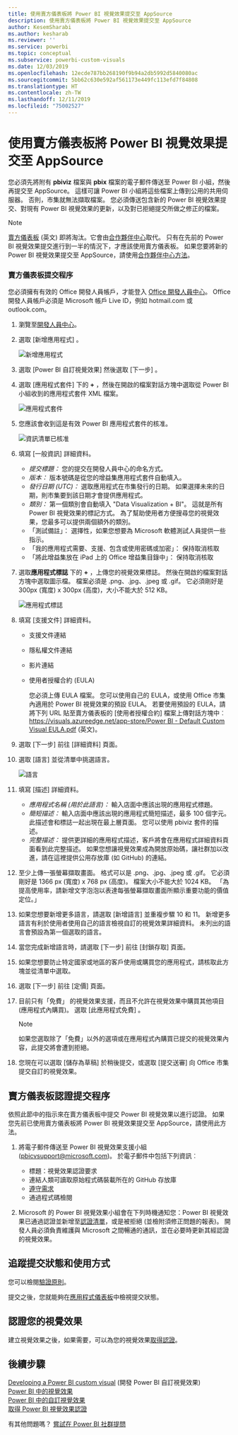 ```yaml
---
title: 使用賣方儀表板將 Power BI 視覺效果提交至 AppSource
description: 使用賣方儀表板將 Power BI 視覺效果提交至 AppSource
author: KesemSharabi
ms.author: kesharab
ms.reviewer: ''
ms.service: powerbi
ms.topic: conceptual
ms.subservice: powerbi-custom-visuals
ms.date: 12/03/2019
ms.openlocfilehash: 12ecde787bb268190f9b94a2db5992d5840080ac
ms.sourcegitcommit: 5bb62c630e592af561173e449fc113efd7f84808
ms.translationtype: HT
ms.contentlocale: zh-TW
ms.lasthandoff: 12/11/2019
ms.locfileid: "75002527"
---
```

# <a name="submit-a-power-bi-visual-to-appsource-using-seller-dashboard"></a>使用賣方儀表板將 Power BI 視覺效果提交至 AppSource

您必須先將附有 **pbiviz** 檔案與 **pbix** 檔案的電子郵件傳送至 Power BI 小組，然後再提交至 AppSource。 這樣可讓 Power BI 小組將這些檔案上傳到公用的共用伺服器。 否則，市集就無法擷取檔案。 您必須傳送包含新的 Power BI 視覺效果提交、對現有 Power BI 視覺效果的更新，以及對已拒絕提交所做之修正的檔案。

>[!NOTE]
>[賣方儀表板](https://docs.microsoft.com/office/dev/store/use-the-seller-dashboard-to-submit-to-the-office-store) \(英文\) 即將淘汰。它會由[合作夥伴中心](https://docs.microsoft.com/partner-center/)取代。 只有在先前的 Power BI 視覺效果提交進行到一半的情況下，才應該使用賣方儀表板。 如果您要將新的 Power BI 視覺效果提交至 AppSource，請使用[合作夥伴中心方法](office-store.md#submitting-to-appsource)。

### <a name="seller-dashboard-submission-process"></a>賣方儀表板提交程序

您必須擁有有效的 Office 開發人員帳戶，才能登入 [Office 開發人員中心](https://dev.office.com/)。 Office 開發人員帳戶必須是 Microsoft 帳戶 Live ID，例如 hotmail.com 或 outlook.com。

1. 瀏覽至[開發人員中心](https://sellerdashboard.microsoft.com/Application/Summary)。

2. 選取 [新增應用程式]  。

    ![新增應用程式](media/office-store/powerbi-custom-visual-add-an-app.png)

3. 選取 [Power BI 自訂視覺效果]  然後選取 [下一步]  。

4. 選取 [應用程式套件]  下的 **+** ，然後在開啟的檔案對話方塊中選取從 Power BI 小組收到的應用程式套件 XML 檔案。

    ![應用程式套件](media/office-store/powerbi-custom-visual-apppackage.png)

5. 您應該會收到這是有效 Power BI 應用程式套件的核准。

    ![資訊清單已核准](media/office-store/powerbi-custom-visual-manifest-approved.png)

6. 填寫 [一般資訊]  詳細資料。

   * *提交標題：* 您的提交在開發人員中心的命名方式。
   * *版本：* 版本號碼是從您的增益集應用程式套件自動填入。
   * *發行日期 (UTC)：* 選取應用程式在市集發行的日期。 如果選擇未來的日期，則市集要到該日期才會提供應用程式。
   * *類別：* 第一個類別會自動填入 "Data Visualization + BI"。 這就是所有 Power BI 視覺效果的標記方式。 為了幫助使用者方便搜尋您的視覺效果，您最多可以提供兩個額外的類別。
   * 「測試備註」：  選擇性，如果您想要為 Microsoft 軟體測試人員提供一些指示。
   * 「我的應用程式需要、支援、包含或使用密碼或加密」：  保持取消核取
   * 「將此增益集放在 iPad 上的 Office 增益集目錄中」：  保持取消核取
7. 選取**應用程式標誌** 下的 **+** ，上傳您的視覺效果標誌。 然後在開啟的檔案對話方塊中選取圖示檔。 檔案必須是 .png、.jpg、.jpeg 或 .gif。 它必須剛好是 300px (寬度) x 300px (高度)，大小不能大於 512 KB。

    ![應用程式標誌](media/office-store/powerbi-custom-visual-app-logo.png)

8. 填寫 [支援文件]  詳細資料。

   * 支援文件連結
   * 隱私權文件連結
   * 影片連結
   * 使用者授權合約 (EULA)

       您必須上傳 EULA 檔案。 您可以使用自己的 EULA，或使用 Office 市集內適用於 Power BI 視覺效果的預設 EULA。 若要使用預設的 EULA，請將下列 URL 貼至賣方儀表板的 [使用者授權合約] 檔案上傳對話方塊中︰[https://visuals.azureedge.net/app-store/Power BI - Default Custom Visual EULA.pdf](https://visuals.azureedge.net/app-store/Power%20BI%20-%20Default%20Custom%20Visual%20EULA.pdf) \(英文\)。

9. 選取 [下一步]  前往 [詳細資料]  頁面。

10. 選取 [語言]  並從清單中挑選語言。

    ![語言](media/office-store/powerbi-custom-visual-language.png)

11. 填寫 [描述] 詳細資料。

    * *應用程式名稱 (用於此語言)：* 輸入店面中應該出現的應用程式標題。
    * *簡短描述：* 輸入店面中應該出現的應用程式簡短描述，最多 100 個字元。 此描述會和標誌一起出現在最上層頁面。 您可以使用 pbiviz 套件的描述。
    * *完整描述：* 提供更詳細的應用程式描述，客戶將會在應用程式詳細資料頁面看到此完整描述。 如果您想讓視覺效果成為開放原始碼，讓社群加以改進，請在這裡提供公用存放庫 (如 GitHub) 的連結。

12. 至少上傳一張螢幕擷取畫面。 格式可以是 .png、.jpg、.jpeg 或 .gif。 它必須剛好是 1366 px (寬度) x 768 px (高度)。 檔案大小不能大於 1024 KB。 「為提高使用率，請新增文字泡泡以表達每張螢幕擷取畫面所顯示重要功能的價值定位。」 

12. 如果您想要新增更多語言，請選取 [新增語言]  並重複步驟 10 和 11。 新增更多語言有利於使用者使用自己的語言檢視自訂的視覺效果詳細資料。 未列出的語言會預設為第一個選取的語言。

13. 當您完成新增語言時，請選取 [下一步]  前往 [封鎖存取]  頁面。

14. 如果您想要防止特定國家或地區的客戶使用或購買您的應用程式，請核取此方塊並從清單中選取。

15. 選取 [下一步]  前往 [定價]  頁面。

16. 目前只有「免費」  的視覺效果支援，而且不允許在視覺效果中購買其他項目 (應用程式內購買)。 選取 [此應用程式免費]  。

    > [!NOTE]
    > 如果您選取除了「免費」以外的選項或在應用程式內購買已提交的視覺效果內容，此提交將會遭到拒絕。

17. 您現在可以選取 [儲存為草稿]  於稍後提交，或選取 [提交送審]  向 Office 市集提交自訂的視覺效果。

## <a name="seller-dashboard-certification-submission-process"></a>賣方儀表板認證提交程序

依照此節中的指示來在賣方儀表板中提交 Power BI 視覺效果以進行認證。 如果您先前已使用賣方儀表板將 Power BI 視覺效果提交至 AppSource，請使用此方法。

1. 將電子郵件傳送至 Power BI 視覺效果支援小組 (pbicvsupport@microsoft.com)。 於電子郵件中包括下列資訊︰
    * 標題：視覺效果認證要求
    * 連結人類可讀取原始程式碼裝載所在的 GitHub 存放庫
    * [遵守需求](power-bi-custom-visuals-certified.md#certification-requirements)
    * 通過程式碼檢閱

2. Microsoft 的 Power BI 視覺效果小組會在下列時機通知您：Power BI 視覺效果已通過認證並新增至[認證清單](power-bi-custom-visuals-certified.md#list-of-power-bi-visuals-that-have-been-certified)，或是被拒絕 (並檢附須修正問題的報表)。 開發人員必須負責維護與 Microsoft 之間暢通的通訊，並在必要時更新其經認證的視覺效果。

## <a name="tracking-submission-status-and-usage"></a>追蹤提交狀態和使用方式

您可以檢閱[驗證原則](https://dev.office.com/officestore/docs/validation-policies#13-power-bi-custom-visuals)。

提交之後，您就能夠在[應用程式儀表板](https://sellerdashboard.microsoft.com/Application/Summary/)中檢視提交狀態。

## <a name="certify-your-visual"></a>認證您的視覺效果

建立視覺效果之後，如果需要，可以為您的視覺效果[取得認證](../developer/power-bi-custom-visuals-certified.md)。

## <a name="next-steps"></a>後續步驟

[Developing a Power BI custom visual](visuals/custom-visual-develop-tutorial.md) (開發 Power BI 自訂視覺效果)  
[Power BI 中的視覺效果](../visuals/power-bi-report-visualizations.md)  
[Power BI 中的自訂視覺效果](../developer/power-bi-custom-visuals.md)  
[取得 Power BI 視覺效果認證](../developer/power-bi-custom-visuals-certified.md)

有其他問題嗎？ [嘗試在 Power BI 社群提問](https://community.powerbi.com/)
